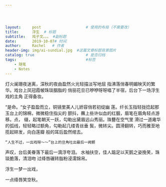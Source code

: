 ```yaml
---




layout:     post   				    # 使用的布局（不需要改）
title:      浮生	# 标题 
subtitle:   戏子文。。。 #副标题
date:       2019-10-07# 时间
author:     Rachel   # 作者
header-img: img/ai-sundial.jpg 	#这篇文章标题背景图片
catalog: true 						# 是否归档
tags:								#标签
    - 随笔
    - Notes
---
```

          

   灯火阑珊夜迷离，深秋的夜由盈然火光轻描淡写地屈
指沸落俏春明媚映天的繁华。戏台上凤冠霞帔珠琰胭脂的
俏丽花旦已咿咿呀呀唱了半宿，后台下一场浮生戏的主角
正得备妆。
       
   “是命。“女子盈盈而立，铜镜里美人儿娇容俏若初绽幽
莲。纤长玉指轻拢捻起那玉台上的锦棉，微微稳住指尖的
颤抖，蘸上些许似血的红胭，眉笔在眉角轻点游移。点，
缀，起笔朝天一跃，勾勒出黛眉远山秀丽。珠簪在空气里
滑过一道雍华的弧线，轻轻略过额角，勾勒起几缕青丝垂
鬓，微转尖。圆滑翻转，巧而雅至地揽起碎发，向白莲瓣
般的耳后盈然绾去。
   
    “人生不过，一出戏呀～～”台上的旦角吐出最后一阙颤
声叹，台后美眷落下最后一滴浮夸泪。
水袖扶空，佳人踮足以天鹅之姿挽笑，珠琰脆落，清泪吻
过绛唇碾转脂粉浸濡锦帛。

浮生一梦一出戏，

一点绛唇笑空秋。
